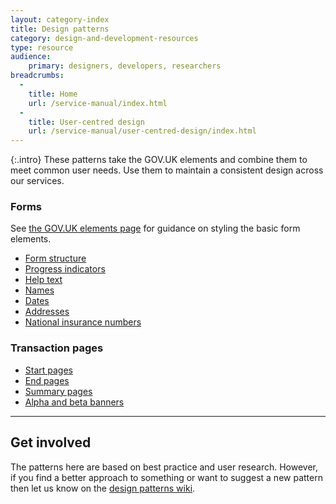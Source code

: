 ```yaml
---
layout: category-index
title: Design patterns
category: design-and-development-resources
type: resource
audience:
    primary: designers, developers, researchers
breadcrumbs:
  -
    title: Home
    url: /service-manual/index.html
  -
    title: User-centred design
    url: /service-manual/user-centred-design/index.html
---
```


{:.intro}
These patterns take the GOV.UK elements and combine them to meet common user needs.
Use them to maintain a consistent design across our services.


### Forms

See [the GOV.UK elements page](/service-manual/user-centred-design/resources/elements)
for guidance on styling the basic form elements.

<ul>
  <li><a href="/service-manual/user-centred-design/resources/patterns/form-structure">Form structure</a></li>
  <li><a href="/service-manual/user-centred-design/resources/patterns/progress-indicators">Progress indicators</a></li>
  <li><a href="/service-manual/user-centred-design/resources/patterns/help-text">Help text</a></li>
  <li><a href="/service-manual/user-centred-design/resources/patterns/names">Names</a></li>
  <li><a href="/service-manual/user-centred-design/resources/patterns/dates">Dates</a></li>
  <li><a href="/service-manual/user-centred-design/resources/patterns/addresses">Addresses</a></li>
  <li><a href="/service-manual/user-centred-design/resources/patterns/national-insurance-number">National insurance numbers</a></li>
</ul>


### Transaction pages

<ul>
  <li><a href="/service-manual/user-centred-design/resources/patterns/start-pages">Start pages</a></li>
  <li><a href="/service-manual/user-centred-design/resources/patterns/end-pages">End pages</a></li>
  <li><a href="/service-manual/user-centred-design/resources/patterns/summary-pages">Summary pages</a></li>
  <li><a href="/service-manual/user-centred-design/resources/patterns/alpha-beta">Alpha and beta banners</a></li>
</ul>

---

## Get involved

The patterns here are based on best practice and user research.
However, if you find a better approach to something or want to suggest a new pattern then let us know on the [design patterns wiki](https://designpatterns.hackpad.com/GOV.UK-design-patterns-0eUk1OdHvql).



<br>
<br>


